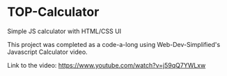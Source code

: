# TOP-Calculator
Simple JS calculator with HTML/CSS UI

This project was completed as a code-a-long using Web-Dev-Simplified's 
Javascript Calculator video.

Link to the video:
https://www.youtube.com/watch?v=j59qQ7YWLxw
